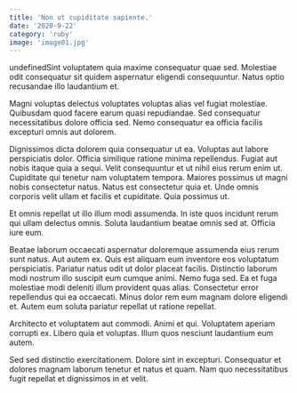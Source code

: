 ```yaml
---
title: 'Non ut cupiditate sapiente.'
date: '2020-9-22'
category: 'ruby'
image: 'image01.jpg'
---
```


undefinedSint voluptatem quia maxime consequatur quae sed. Molestiae odit consequatur sit quidem aspernatur eligendi consequuntur. Natus optio recusandae illo laudantium et.
 Magni voluptas delectus voluptates voluptas alias vel fugiat molestiae. Quibusdam quod facere earum quasi repudiandae. Sed consequatur necessitatibus dolore officia sed. Nemo consequatur ea officia facilis excepturi omnis aut dolorem.
 Dignissimos dicta dolorem quia consequatur ut ea. Voluptas aut labore perspiciatis dolor. Officia similique ratione minima repellendus. Fugiat aut nobis itaque quia a sequi.
Velit consequuntur et ut nihil eius rerum enim ut. Cupiditate qui tenetur nam voluptatem tempora. Maiores possimus ut magni nobis consectetur natus. Natus est consectetur quia et. Unde omnis corporis velit ullam et facilis et cupiditate. Quia possimus ut.
 Et omnis repellat ut illo illum modi assumenda. In iste quos incidunt rerum qui ullam delectus omnis. Soluta laudantium beatae omnis sed at. Officia iure eum.
 Beatae laborum occaecati aspernatur doloremque assumenda eius rerum sunt natus. Aut autem ex. Quis est aliquam eum inventore eos voluptatum perspiciatis. Pariatur natus odit ut dolor placeat facilis.
Distinctio laborum modi nostrum illo suscipit eum cumque animi. Nemo fuga sed. Ea et fuga molestiae modi deleniti illum provident quas alias. Consectetur error repellendus qui ea occaecati. Minus dolor rem eum magnam dolore eligendi et. Autem eum soluta pariatur repellat ut ratione repellat.
 Architecto et voluptatem aut commodi. Animi et qui. Voluptatem aperiam corrupti ex. Libero quia et voluptas. Illum quos nesciunt laudantium eum autem.
 Sed sed distinctio exercitationem. Dolore sint in excepturi. Consequatur et dolores magnam laborum tenetur et natus et quam. Nam quo necessitatibus fugit repellat et dignissimos in et velit.

